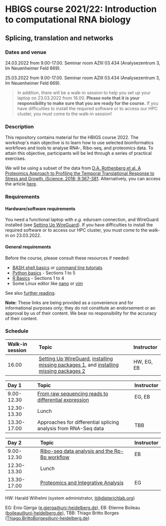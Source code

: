 # HBIGS course 2021/22: Introduction to computational RNA biology
## Splicing, translation and networks

### Dates and venue

24.03.2022 from 9.00-17.00. Seminar room AZIII 03.434 (Analysezentrum 3, Im Neuenheimer Feld 669).

25.03.2022 from 9.00-17.00. Seminar room AZIII 03.434 (Analysezentrum 3, Im Neuenheimer Feld 669). 

> In addition, there will be a walk-in session to help you set up your laptop on 23.03.2022 from 16.00. 
> **Please note that it is your responsibility to make sure that you are ready for the course.** 
> If you have difficulties to install the required software or to access our HPC cluster, you must come to the walk-in session! 

### Description

This repository contains material for the HBIGS course 2022. The workshop's main objective is to learn how to use 
selected bioinformatics workflows and tools to analyse RNA-, Ribo-seq, and proteomics data. To attain this objective, participants will
be led through a series of practical exercises. 

We will be using a subset of the data from [D.A. Rothenberg et al. A Proteomics Approach to Profiling the Temporal Translational Response to Stress and Growth. iScience. 2018; 9:367-381](https://www.sciencedirect.com/science/article/pii/S2589004218301949?via%3Dihub). Alternatively, you can access the article [here](https://data.dieterichlab.org/s/PqSMgTLHJcJzstD).

### Requirements

#### Hardware/software requirements

You need a functional laptop with *e.g.* eduroam connection, and WireGuard installed (see [Setting Up WireGuard](https://github.com/dieterich-lab/hbigs_course_2022/wiki/Preparation-Workshop)). If you have difficulties to install the required software or to access our HPC cluster, you must come to the walk-in on 23.03.2022.

#### General requirements

Before the course, please consult these resources if needed:

* [BASH shell basics](https://swcarpentry.github.io/shell-novice) or [command line tutorials](https://tutorials.ubuntu.com/tutorial/command-line-for-beginners)
* [Python basics](https://swcarpentry.github.io/python-novice-inflammation) - Sections 1 to 5
* [R Basics](http://swcarpentry.github.io/r-novice-inflammation) - Sections 1 to 4
* Some Linux editor like [nano](https://staffwww.fullcoll.edu/sedwards/Nano/IntroToNano.html) or [vim](https://www.openvim.com)

See also [further reading](https://github.com/dieterich-lab/hbigs_course_2022/wiki/Further-Reading).

**Note:** These links are being provided as a convenience and for informational purposes only; they do not constitute an endorsement or an approval by us of 
their content. We bear no responsibility for the accuracy of their content.

### Schedule

| Walk-in session | Topic | Instructor |
:-----------------|:------|:----------|
| 16.00           | [Setting Up WireGuard](https://github.com/dieterich-lab/hbigs_course_2022/wiki/Preparation-Workshop), [installing missing packages 1](part4_Integration/README.md#dependencies), and [installing missing packages 2](part1_RNAseq/README.md#dependencies) | HW, EG, EB  |

| Day 1 | Topic | Instructor |
:----------|:----------|:----------|
| 9.00-12.30 | [From raw sequencing reads to differential expression](part1_RNAseq/README.md) | EG, EB |
| 12.30-13.30 | Lunch |  |
| 13.30-17.00 | Approaches for differential splicing analysis from RNA-Seq data | TBB |

| Day 2 | Topic | Instructor |
:----------|:----------|:----------|
| 9.00-12.30 | [Ribo-seq data analysis and the Rp-Bp workflow](part3_Riboseq/README.md) | EB |
| 12.30-13.30 | Lunch |  |
| 13.30-17.00 | [Proteomics and Integrative Analysis](part4_Integration/README.md) | EG |


HW: Harald Wilhelmi (system administrator, <it@dieterichlab.org>)

EG: Enio Gjerga (<e.gjerga@uni-heidelberg.de>), EB: Etienne Boileau (<boileau@uni-heidelberg.de>), TBB: Thiago Britto Borges (<Thiago.BrittoBorges@uni-heidelberg.de>)



